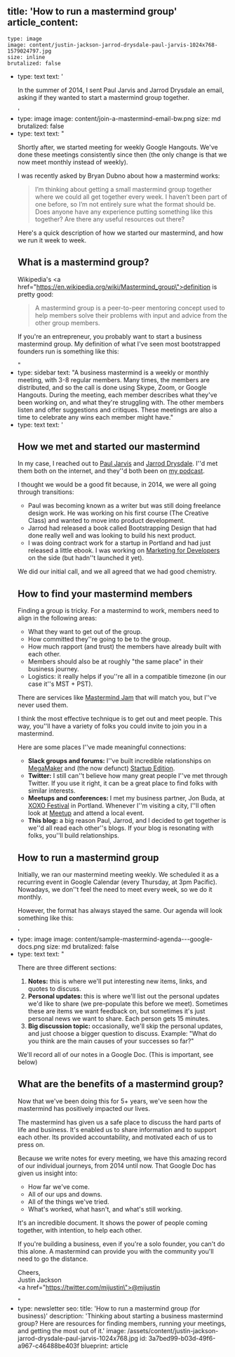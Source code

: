 title: 'How to run a mastermind group'
article_content:
  -
    type: image
    image: content/justin-jackson-jarrod-drysdale-paul-jarvis-1024x768-1579024797.jpg
    size: inline
    brutalized: false
  -
    type: text
    text: '<p>In the summer of 2014, I sent Paul Jarvis and Jarrod Drysdale an email, asking if they wanted to start a mastermind group together.</p>'
  -
    type: image
    image: content/join-a-mastermind-email-bw.png
    size: md
    brutalized: false
  -
    type: text
    text: "<p>Shortly after, we started meeting for weekly Google Hangouts. We've done these meetings consistently since then (the only change is that we now meet monthly instead of weekly).</p><p>I was recently asked by Bryan Dubno about how a mastermind works:</p><blockquote><p>I’m thinking about getting a small mastermind group together where we could all get together every week. I haven’t been part of one before, so I’m not entirely sure what the format should be. Does anyone have any experience putting something like this together? Are there any useful resources out there?</p></blockquote><p>Here's a quick description of how we started our mastermind, and how we run it week to week.</p><h2>What is a mastermind group?</h2><p>Wikipedia's <a href=\"https://en.wikipedia.org/wiki/Mastermind_group\">definition</a> is pretty good:</p><blockquote><p>A mastermind group is a peer-to-peer mentoring concept used to help members solve their problems with input and advice from the other group members.</p></blockquote><p>If you're an entrepreneur, you probably want to start a business mastermind group. My definition of what I've seen most bootstrapped founders run is something like this:</p>"
  -
    type: sidebar
    text: "A business mastermind is a weekly or monthly meeting, with 3-8 regular members. Many times, the members are distributed, and so the call is done using Skype, Zoom, or Google Hangouts. During the meeting, each member describes what they've been working on, and what they're struggling with. The other members listen and offer suggestions and critiques. These meetings are also a time to celebrate any wins each member might have."
  -
    type: text
    text: '<h2>How we met and started our mastermind</h2><p>In my case, I reached out to <a href="https://twitter.com/pjrvs">Paul Jarvis</a> and <a href="https://twitter.com/studiofellow">Jarrod Drysdale</a>. I''d met them both on the internet, and they''d both been on <a href="https://productpeople.tv">my podcast</a>.</p><p>I thought we would be a good fit because, in 2014, we were all going through transitions:</p><ul><li>Paul was becoming known as a writer but was still doing freelance design work. He was working on his first course (The Creative Class) and wanted to move into product development.</li><li>Jarrod had released a book called Bootstrapping Design that had done really well and was looking to build his next product.</li><li>I was doing contract work for a startup in Portland and had just released a little ebook. I was working on <a href="https://devmarketing.xyz">Marketing for Developers</a> on the side (but hadn''t launched it yet).</li></ul><p>We did our initial call, and we all agreed that we had good chemistry.</p><h2>How to find your mastermind members</h2><p>Finding a group is tricky. For a mastermind to work, members need to align in the following areas:</p><ul><li>What they want to get out of the group.</li><li>How committed they''re going to be to the group.</li><li>How much rapport (and trust) the members have already built with each other.</li><li>Members should also be at roughly "the same place" in their business journey.</li><li>Logistics: it really helps if you''re all in a compatible timezone (in our case it''s MST + PST).</li></ul><p>There are services like <a href="https://mastermindjam.com/">Mastermind Jam</a> that will match you, but I''ve never used them.</p><p>I think the most effective technique is to get out and meet people. This way, you''ll have a variety of folks you could invite to join you in a mastermind.</p><p>Here are some places I''ve made meaningful connections:</p><ul><li><b>Slack groups and forums:</b> I''ve built incredible relationships on <a href="https://megamaker.co">MegaMaker</a>&nbsp;and (the now defunct) <a href="https://web.archive.org/web/20140103032654/http://startupedition.com/">Startup Edition</a>.</li><li><b>Twitter:</b>&nbsp;I still can''t believe how many great people I''ve met through Twitter. If you use it right, it can be a great place to find folks with similar interests.</li><li><b>Meetups and conferences: </b>I met my business partner, Jon Buda, at <a href="https://2019.xoxofest.com/">XOXO Festival</a> in Portland. Whenever I''m visiting a city, I''ll often look at <a href="https://www.meetup.com/">Meetup</a> and attend a local event.</li><li><b>This blog:</b>&nbsp;a big reason Paul, Jarrod, and I decided to get together is we''d all read each other''s blogs. If your blog is resonating with folks, you''ll build relationships.</li></ul><h2>How to run a mastermind group</h2><p>Initially, we ran our mastermind meeting weekly. We scheduled it as a recurring event in Google Calendar (every Thursday, at 3pm Pacific). Nowadays, we don''t feel the need to meet every week, so we do it monthly.</p><p>However, the format has always stayed the same. Our agenda will look something like this:</p>'
  -
    type: image
    image: content/sample-mastermind-agenda---google-docs.png
    size: md
    brutalized: false
  -
    type: text
    text: "<p>There are three different sections:</p><ol><li><b>Notes:</b> this is where we'll put interesting new items, links, and quotes to discuss.</li><li><b>Personal updates: </b>this is where we'll list out the personal updates we'd like to share (we pre-populate this before we meet). Sometimes these are items we want feedback on, but sometimes it's just personal news we want to share. Each person gets 15 minutes.</li><li><b>Big discussion topic: </b>occasionally, we'll skip the personal updates, and just choose a bigger question to discuss. Example: \"What do you think are the main causes of your successes so far?\"</li></ol><p>We'll record all of our notes in a Google Doc. (This is important, see below)</p><h2>What are the benefits of a mastermind group?</h2><p>Now that we've been doing this for 5+ years, we've seen how the mastermind has positively impacted our lives.</p><p>The mastermind has given us a safe place to discuss the hard parts of life and business. It's enabled us to share information and to support each other. Its provided accountability, and motivated each of us to press on.</p><p>Because we write notes for every meeting, we have this amazing record of our individual journeys, from 2014 until now. That Google Doc has given us insight into:</p><ul><li>How far we've come.</li><li>All of our ups and downs.</li><li>All of the things we've tried.</li><li>What's worked, what hasn't, and what's still working.</li></ul><p>It's an incredible document. It shows the power of people coming together, with intention, to help each other.</p><p>If you're building a business, even if you're a solo founder, you can't do this alone. A mastermind can provide you with the community you'll need to go the distance.</p><p>Cheers,<br>Justin Jackson<br><a href=\"https://twitter.com/mijustin\">@mijustin</a></p>"
  -
    type: newsletter
seo:
  title: 'How to run a mastermind group (for business)'
  description: 'Thinking about starting a business mastermind group? Here are resources for finding members, running your meetings, and getting the most out of it.'
  image: /assets/content/justin-jackson-jarrod-drysdale-paul-jarvis-1024x768.jpg
id: 3a7bed99-b03d-49f6-a967-c46488be403f
blueprint: article
